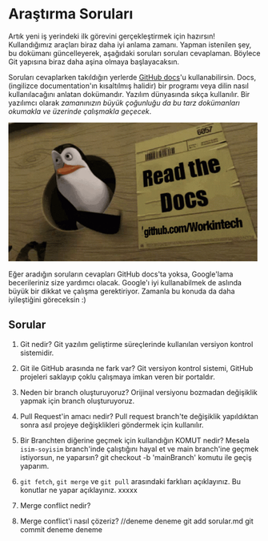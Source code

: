 # Araştırma Soruları

Artık yeni iş yerindeki ilk görevini gerçekleştirmek için hazırsın! Kullandığımız araçları biraz daha iyi anlama zamanı. Yapman istenilen şey, bu dokümanı güncelleyerek, aşağıdaki soruları soruları cevaplaman. Böylece Git yapısına biraz daha aşina olmaya başlayacaksın.

Soruları cevaplarken takıldığın yerlerde [GitHub docs](https://docs.github.com/en)'u kullanabilirsin. Docs, (ingilizce documentation'ın kısaltılmış halidir) bir programı veya dilin nasıl kullanılacağını anlatan dokümandır. Yazılım dünyasında sıkça kullanılır. Bir yazılımcı olarak _zamanınızın büyük çoğunluğu da bu tarz dokümanları okumakla ve üzerinde çalışmakla geçecek_.

![READ THE DOCS](https://github.com/Workintech/FSWeb-S1G1-Projesi-Web-Development-Projesi-icin-Git/blob/main/read-the-docs-wit.gif?raw=true)

Eğer aradığın soruların cevapları GitHub docs'ta yoksa, Google'lama becerileriniz size yardımcı olacak. Google'ı iyi kullanabilmek de aslında büyük bir dikkat ve çalışma gerektiriyor. Zamanla bu konuda da daha iyileştiğini göreceksin :)

## Sorular

1. Git nedir?
Git yazılım geliştirme süreçlerinde kullanılan versiyon kontrol sistemidir.

2. Git ile GitHub arasında ne fark var?
Git versiyon kontrol sistemi, GitHub projeleri saklayıp çoklu çalışmaya imkan veren bir portaldır. 

3. Neden bir branch oluşturuyoruz?
Orijinal versiyonu bozmadan değişiklik yapmak için branch oluşturuyoruz.

4. Pull Request'in amacı nedir?
Pull request branch'te değişiklik yapıldıktan sonra asıl projeye değişklikleri göndermek için kullanılır.

5. Bir Branchten diğerine geçmek için kullandığın KOMUT nedir? Mesela `isim-soyisim` branch'inde çalıştığını hayal et ve main branch'ine geçmek istiyorsun, ne yaparsın?
git checkout -b 'mainBranch' komutu ile geçiş yaparım.

6. `git fetch`, `git merge` ve `git pull` arasındaki farklıarı açıklayınız. Bu konutlar ne yapar açıklayınız.
xxxxx
7. Merge conflict nedir?

8. Merge conflict'i nasıl çözeriz?
//deneme 
deneme
git add sorular.md
git commit
deneme deneme 